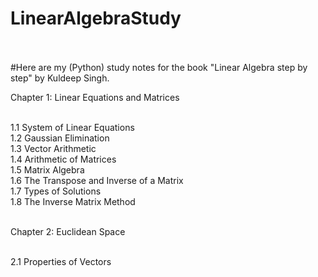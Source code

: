 # LinearAlgebraStudy<br><br>
#Here are my (Python) study notes for the book "Linear Algebra step by step" by Kuldeep Singh.<br>

Chapter 1: Linear Equations and Matrices<br><br>

1.1 System of Linear Equations<br>
1.2 Gaussian Elimination<br>
1.3 Vector Arithmetic<br>
1.4 Arithmetic of Matrices<br>
1.5 Matrix Algebra<br>
1.6 The Transpose and Inverse of a Matrix<br>
1.7 Types of Solutions<br>
1.8 The Inverse Matrix Method<br><br>

Chapter 2: Euclidean Space<br><br>

2.1 Properties of Vectors<br>
